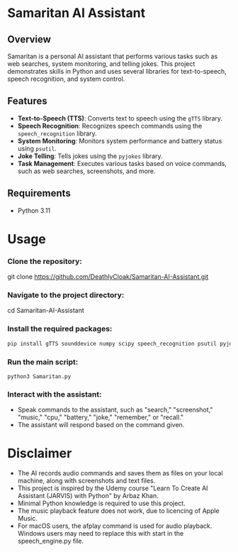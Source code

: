 # Samaritan AI Assistant

## Overview

Samaritan is a personal AI assistant that performs various tasks such as web searches, system monitoring, and telling jokes. This project demonstrates skills in Python and uses several libraries for text-to-speech, speech recognition, and system control.

## Features

- **Text-to-Speech (TTS)**: Converts text to speech using the `gTTS` library.
- **Speech Recognition**: Recognizes speech commands using the `speech_recognition` library.
- **System Monitoring**: Monitors system performance and battery status using `psutil`.
- **Joke Telling**: Tells jokes using the `pyjokes` library.
- **Task Management**: Executes various tasks based on voice commands, such as web searches, screenshots, and more.

## Requirements

- Python 3.11


# Usage

### Clone the repository:
git clone https://github.com/DeathlyCloak/Samaritan-AI-Assistant.git

### Navigate to the project directory:
cd Samaritan-AI-Assistant

### Install the required packages:
```bash
pip install gTTS sounddevice numpy scipy speech_recognition psutil pyjokes pyautogui playsound
```

### Run the main script:
```python3 Samaritan.py```

### Interact with the assistant:
- Speak commands to the assistant, such as "search," "screenshot," "music," "cpu," "battery," "joke," "remember," or "recall."
- The assistant will respond based on the command given.

# Disclaimer
- The AI records audio commands and saves them as files on your local machine, along with screenshots and text files.
- This project is inspired by the Udemy course "Learn To Create AI Assistant (JARVIS) with Python" by Arbaz Khan.
- Minimal Python knowledge is required to use this project.
- The music playback feature does not work, due to licencing of Apple Music.
- For macOS users, the afplay command is used for audio playback. Windows users may need to replace this with start in the speech_engine.py file.